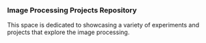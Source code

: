 ### Image Processing Projects Repository

This space is dedicated to showcasing a variety of experiments and projects that explore the image processing. 
